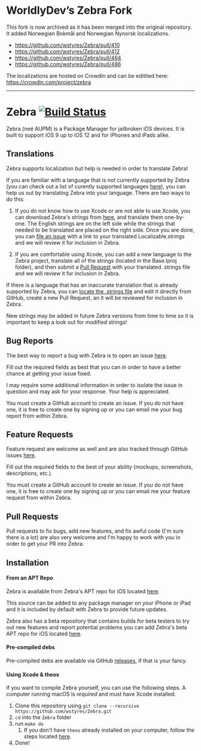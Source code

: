 # WorldlyDev’s Zebra Fork

This fork is now archived as it has been merged into the original repository. It added Norwegian Bokmål and Norwegian Nynorsk localizations.
- https://github.com/wstyres/Zebra/pull/410
- https://github.com/wstyres/Zebra/pull/412
- https://github.com/wstyres/Zebra/pull/464
- https://github.com/wstyres/Zebra/pull/486

The localizations are hosted on Crowdin and can be editited here:
https://crowdin.com/project/zebra

---

# Zebra [![Build Status](https://travis-ci.org/wstyres/Zebra.svg?branch=master)](https://travis-ci.org/wstyres/Zebra)
Zebra (neé AUPM) is a Package Manager for jailbroken iOS devices. It is built to support iOS 9 up to iOS 12 and for iPhones and iPads alike.

## Translations

Zebra supports localization but help is needed in order to translate Zebra!

If you are familiar with a language that is not currently supported by Zebra (you can check out a list of curently supported languages [here](https://github.com/wstyres/Zebra/blob/master/translations.md)), you can help us out by translating Zebra into your language. There are two ways to do this:

1. If you do not know how to use Xcode or are not able to use Xcode, you can download Zebra's strings from [here](https://getzbra.com/localization/Localizable.strings), and translate them one-by-one. The English strings are on the left side while the strings that needed to be translated are placed on the right side. Once you are done, you can [file an issue](https://github.com/wstyres/Zebra/issues/new?assignees=&labels=localization&template=localization-support.md&title=%5BLocalize%5D) with a link to your translated Localizable.strings and we will review it for inclusion in Zebra.

2. If you are comfortable using Xcode, you can add a new language to the Zebra project, translate all of the strings (located in the Base.lproj folder), and then submit a [Pull Request](https://github.com/wstyres/Zebra/compare) with your translated .strings file and we will review it for inclusion in Zebra.

If there is a language that has an inaccurate translation that is already supported by Zebra, you can [locate the .strings file](https://github.com/wstyres/Zebra/tree/master/Zebra/Base.lproj) and edit it directly from GitHub, create a new Pull Request, an it will be reviewed for inclusion in Zebra.

New strings may be added in future Zebra versions from time to time so it is important to keep a look out for modified strings!

## Bug Reports
The best way to report a bug with Zebra is to open an issue [here](https://github.com/wstyres/Zebra/issues/new?assignees=wstyres&labels=bug&template=bug_report.md&title=).

Fill out the required fields as best that you can in order to have a better chance at getting your issue fixed.

I may require some additional information in order to isolate the issue in question and may ask for your response. Your help is appreciated.

You must create a GitHub account to create an issue. If you do not have one, it is free to create one by signing up or you can email me your bug report from within Zebra.

## Feature Requests
Feature request are welcome as well and are also tracked through GitHub issues [here](https://github.com/wstyres/Zebra/issues/new?assignees=&labels=enhancement&template=feature_request.md&title=).

Fill out the required fields to the best of your ability (mockups, screenshots, descriptions, etc.).

You must create a GitHub account to create an issue. If you do not have one, it is free to create one by signing up or you can email me your feature request from within Zebra.

## Pull Requests
Pull requests to fix bugs, add new features, and fix awful code (I'm sure there is a lot) are also very welcome and I'm happy to work with you in order to get your PR into Zebra.

## Installation
#### From an APT Repo
Zebra is available from Zebra's APT repo for iOS located [here](https://getzbra.com/repo).

This source can be added to any package manager on your iPhone or iPad and it is included by default with Zebra to provide future updates.

Zebra also has a beta repository that contains builds for beta testers to try out new features and report potential problems you can add Zebra's beta APT repo for iOS located [here](https://getzbra.com/beta).

#### Pre-compiled debs
Pre-compiled debs are available via GitHub [releases](https://github.com/wstyres/Zebra/releases), if that is your fancy.

#### Using Xcode & theos
If you want to compile Zebra yourself, you can use the following steps. A computer running macOS is _required_ and must have Xcode installed.

1. Clone this repository using `git clone --recursive https://github.com/wstyres/Zebra.git`
2. `cd` into the `Zebra` folder
3. run `make do`
   1. If you don't have `theos` already installed on your computer, follow the steps located [here](https://github.com/theos/theos/wiki/Installation).
4. Done!
